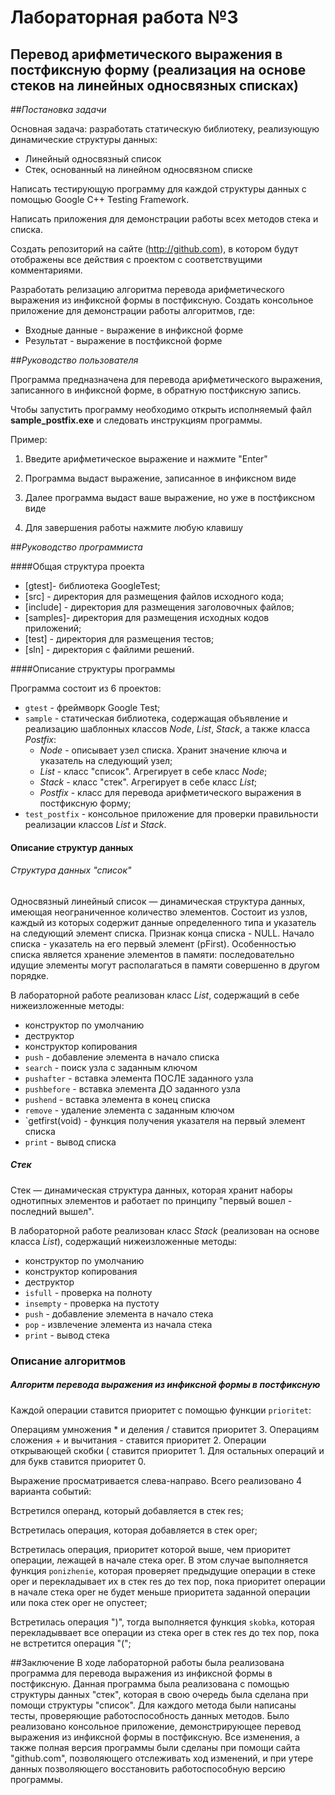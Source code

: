 # Лабораторная работа №3

## Перевод арифметического выражения в постфиксную форму (реализация на основе стеков на линейных односвязных списках)

##*Постановка задачи*

Основная задача: разработать статическую библиотеку, реализующую динамические структуры данных:

- Линейный односвязный список
- Стек, основанный на линейном односвязном списке

Написать тестирующую программу для каждой структуры данных с помощью Google C++ Testing Framework.

Написать приложения для демонстрации работы всех методов стека и списка.

Создать репозиторий на сайте (http://github.com), в котором будут отображены все действия с проектом с соответствущими комментариями.

Разработать релизацию алгоритма перевода арифметического выражения из инфиксной формы в постфиксную. Создать консольное приложение для демонстрации работы алгоритмов, где:
- Входные данные - выражение в инфиксной форме
- Результат - выражение в постфиксной форме

##*Руководство пользователя*

Программа предназначена для перевода арифметического выражения, записанного в инфиксной форме, в обратную постфиксную запись.

Чтобы запустить программу необходимо открыть исполняемый файл **sample_postfix.exe** и следовать инструкциям программы.

Пример:

1) Введите арифметическое выражение и нажмите "Enter"



2) Программа выдаст выражение, записанное в инфиксном виде

3) Далее программа выдаст ваше выражение, но уже в постфиксном виде 

4) Для завершения работы нажмите любую клавишу


##*Руководство программиста*

####Общая структура проекта

- [gtest]- библиотека GoogleTest;
- [src] - директория для размещения файлов исходного кода;
- [include] - директория для размещения заголовочных файлов;
- [samples]- директория для размещения исходных кодов приложений;
- [test] - директория для размещения тестов;
- [sln] - директория с файлими решений.


####Описание структуры программы

Программа состоит из 6 проектов:

* `gtest` - фреймворк Google Test;
* `sample` - статическая библиотека, содержащая объявление и реализацию шаблонных классов *Node*, *List*, *Stack*, а также класса *Postfix*:
	* *Node* - описывает узел списка. Хранит значение ключа и указатель на следующий узел;
	* *List* - класс "список". Агрегирует в себе класс *Node*;
	* *Stack* - класс "стек". Агрегирует в себе класс *List*;
	* *Postfix* - класс для перевода арифметического выражения в постфиксную форму;
* `test_postfix` - консольное приложение для проверки правильности реализации классов *List* и *Stack*.

#### Описание структур данных

###### Структура данных "список"

Односвязный линейный список — динамическая структура данных, имеющая неограниченное количество элементов. Состоит из узлов, каждый из которых содержит данные определенного типа и указатель на следующий элемент списка. Признак конца списка - NULL. Начало списка - указатель на его первый элемент (pFirst). Особенностью списка является хранение элементов в памяти: последовательно идущие элементы могут располагаться в памяти совершенно в другом порядке.


В лабораторной работе реализован класс *List*, содержащий в себе нижеизложенные методы:

- конструктор по умолчанию
- деструктор
- конструктор копирования
- `push` - добавление элемента в начало списка
- `search` - поиск узла с заданным ключом
- `pushafter` - вставка элемента ПОСЛЕ заданного узла
- `pushbefore` - вставка элемента ДО заданного узла
- `pushend` - вставка элемента в конец списка
- `remove` - удаление элемента с заданным ключом
- `getfirst(void) - функция получения указателя на первый элемент списка
- `print` - вывод списка

##### Стек

Стек — динамическая структура данных, которая хранит наборы однотипных элементов и работает по принципу "первый вошел - последний вышел".


В лабораторной работе реализован класс *Stack* (реализован на основе класса *List*), содержащий нижеизложенные методы:

- конструктор по умолчанию
- конструктор копирования
- деструктор
- `isfull` - проверка на полноту
- `insempty` - проверка на пустоту
- `push` - добавление элемента в начало стека
- `pop` - извлечение элемента из начала стека
- `print` - вывод стека


### Описание алгоритмов
##### Алгоритм перевода выражения из инфиксной формы в постфиксную


Каждой операции ставится приоритет с помощью функции `prioritet`:

Операциям умножения * и деления / ставится приоритет 3.
Операциям сложения + и вычитания - ставится приоритет 2.
Операции открывающей скобки ( ставится приоритет 1.
Для остальных операций и для букв ставится приоритет 0.

Выражение просматривается слева-направо. Всего реализовано 4 варианта событий:

Встретился операнд, который добавляется в стек res;

Встретилась операция, которая добавляется в стек oper;

Встретилась операция, приоритет которой выше, чем приоритет операции, лежащей в начале стека oper. В этом случае выполняется функция `ponizhenie`, которая проверяет предыдущие операции в стеке oper и перекладывает их в стек res до тех пор, пока приоритет операции в начале стека oper не будет меньше приоритета заданной операции или пока стек oper не опустеет;

Встретилась операция ")", тогда выполняется функция `skobka`, которая перекладыввает все операции из стека oper в стек res до тех пор, пока не встретится операция "(";


##Заключение
В ходе лабораторной работы была реализована программа для перевода выражения из инфиксной формы в постфиксную. Данная программа была реализована с помощью структуры данных "стек", которая в свою очередь была сделана при помощи структуры "список". Для каждого метода были написаны тесты, проверяющие работоспособность данных методов. Было реализовано консольное приложение, демонстрирующее перевод выражения из инфиксной формы в постфиксную. Все изменения, а также полная версия программы были сделаны при помощи сайта "github.com", позволяющего отслеживать ход изменений, и при утере данных позволяющего восстановить работоспособную версию программы.
